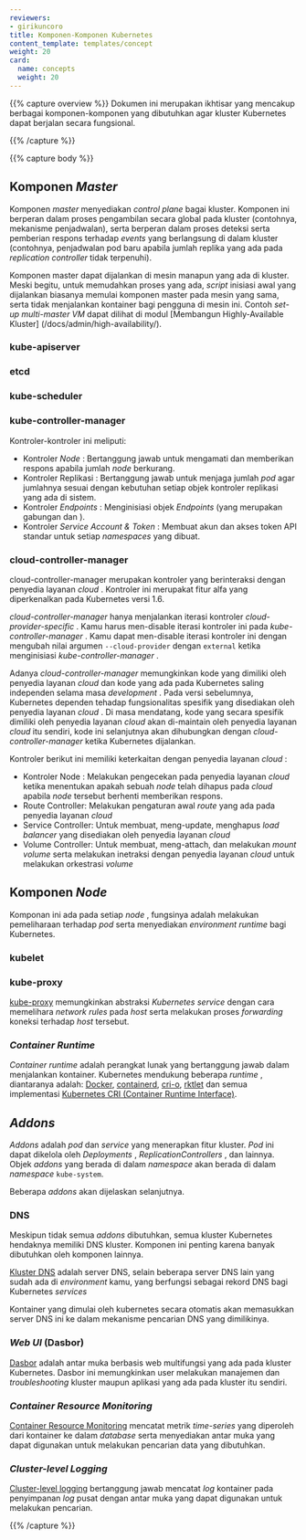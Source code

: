 ```yaml
---
reviewers:
- girikuncoro
title: Komponen-Komponen Kubernetes
content_template: templates/concept
weight: 20
card: 
  name: concepts
  weight: 20
---
```


{{% capture overview %}}
Dokumen ini merupakan ikhtisar yang mencakup berbagai komponen-komponen 
yang dibutuhkan agar kluster Kubernetes dapat berjalan secara fungsional.

{{% /capture %}}

{{% capture body %}}
## Komponen <i> Master </i>

Komponen <i> master </i> menyediakan <i> control plane </i> bagai kluster.
Komponen ini berperan dalam proses pengambilan secara global
pada kluster (contohnya, mekanisme penjadwalan), serta berperan dalam proses
deteksi serta pemberian respons terhadap <i> events </i> yang berlangsung di dalam kluster
(contohnya, penjadwalan pod baru apabila jumlah replika yang ada pada 
<i> replication controller </i> tidak terpenuhi).

Komponen master dapat dijalankan di mesin manapun yang ada di kluster. Meski begitu, 
untuk memudahkan proses yang ada, <i> script </i> inisiasi awal yang dijalankan 
biasanya memulai komponen master pada mesin yang sama, serta tidak menjalankan 
kontainer bagi pengguna di mesin ini. Contoh <i> set-up multi-master VM </i> 
dapat dilihat di modul [Membangun Highly-Available Kluster] (/docs/admin/high-availability/).

### kube-apiserver


### etcd


### kube-scheduler


### kube-controller-manager


Kontroler-kontroler ini meliputi:

  * Kontroler <i> Node </i> : Bertanggung jawab untuk mengamati dan memberikan 
    respons apabila jumlah <i>node</i> berkurang.
  * Kontroler Replikasi : Bertanggung jawab untuk menjaga jumlah <i>pod</i> agar
    jumlahnya sesuai dengan kebutuhan setiap objek kontroler replikasi yang ada di sistem.
  * Kontroler <i> Endpoints </i> : Menginisiasi objek <i>Endpoints</i> 
    (yang merupakan gabungan <Pods> dan <Services>).
  * Kontroler <i> Service Account & Token </i>: Membuat akun dan 
    akses token API standar untuk setiap <i> namespaces </i> yang dibuat.

### cloud-controller-manager

cloud-controller-manager merupakan kontroler yang berinteraksi dengan penyedia layanan <i> cloud </i>. 
Kontroler ini merupakat fitur alfa yang diperkenalkan pada Kubernetes versi 1.6. 

<i> cloud-controller-manager </i> hanya menjalankan iterasi kontroler <i> cloud-provider-specific </i> . 
Kamu harus men-disable iterasi kontroler ini pada <i> kube-controller-manager </i>. 
Kamu dapat men-disable iterasi kontroler ini dengan mengubah nilai argumen `--cloud-provider` dengan `external` 
ketika menginisiasi <i> kube-controller-manager </i>.

Adanya <i> cloud-controller-manager </i> memungkinkan kode yang dimiliki oleh penyedia layanan <i> cloud </i>
dan kode yang ada pada Kubernetes saling independen selama masa <i> development </i>.
Pada versi sebelumnya, Kubernetes dependen tehadap fungsionalitas spesifik yang disediakan oleh
penyedia layanan <i> cloud </i>. Di masa mendatang, kode yang secara spesifik dimiliki oleh
penyedia layanan <i> cloud </i> akan di-maintain oleh penyedia layanan <i> cloud </i> itu sendiri, 
kode ini selanjutnya akan dihubungkan dengan <i> cloud-controller-manager </i> ketika Kubernetes dijalankan.

Kontroler berikut ini memiliki keterkaitan dengan penyedia layanan <i> cloud </i>:

  * Kontroler Node : Melakukan pengecekan pada penyedia layanan <i> cloud </i> ketika menentukan apakah sebuah <i> node </i> telah dihapus pada <i> cloud </i> apabila <i> node </i> tersebut berhenti memberikan respons.
  * Route Controller: Melakukan pengaturan awal <i> route </i> yang ada pada penyedia layanan <i> cloud </i>
  * Service Controller: Untuk membuat, meng-update, menghapus <i> load balancer </i> yang disediakan oleh penyedia layanan <i> cloud </i>
  * Volume Controller: Untuk membuat, meng-attach, dan melakukan <i> mount volume </i> serta melakukan inetraksi dengan penyedia layanan <i> cloud </i> untuk melakukan orkestrasi <i> volume </i>
 
## Komponen <i> Node </i>

Komponan ini ada pada setiap <i> node </i>, fungsinya adalah melakukan pemeliharaan terhadap <i> pod </i> serta menyediakan <i> environment runtime </i> bagi Kubernetes. 

### kubelet


### kube-proxy

[kube-proxy](/docs/admin/kube-proxy/) memungkinkan abstraksi <i> Kubernetes service </i> dengan cara memelihara
<i> network rules </i> pada <i> host </i> serta melakukan proses <i> forwarding </i> koneksi terhadap <i> host </i> tersebut. 

### <i> Container Runtime </i>

<i> Container runtime </i> adalah perangkat lunak yang bertanggung jawab dalam menjalankan kontainer. 
Kubernetes mendukung beberapa <i> runtime </i>, diantaranya adalah: [Docker](http://www.docker.com), [containerd](https://containerd.io), [cri-o](https://cri-o.io/), [rktlet](https://github.com/kubernetes-incubator/rktlet) dan semua implementasi [Kubernetes CRI (Container Runtime Interface)](https://github.com/kubernetes/community/blob/master/contributors/devel/sig-node/container-runtime-interface.md).

## <i> Addons </i>

<i> Addons </i> adalah <i> pod </i> dan <i> service </i> yang menerapkan fitur kluster. 
<i> Pod </i> ini dapat dikelola oleh <i> Deployments </i>, <i> ReplicationControllers </i>, 
dan lainnya. Objek <i> addons </i> yang berada di dalam <i> namespace </i> akan berada di dalam 
<i> namespace </i> `kube-system`. 

Beberapa <i> addons </i> akan dijelaskan selanjutnya.

### DNS

Meskipun tidak semua <i> addons </i> dibutuhkan, semua kluster Kubernetes hendaknya 
memiliki DNS kluster. Komponen ini penting karena banyak dibutuhkan oleh komponen
lainnya. 

[Kluster DNS]() adalah server DNS, selain beberapa server DNS lain yang sudah ada di 
<i> environment </i> kamu, yang berfungsi sebagai rekord DNS bagi Kubernetes <i> services </i>

Kontainer yang dimulai oleh kubernetes secara otomatis akan memasukkan server DNS ini 
ke dalam mekanisme pencarian DNS yang dimilikinya.

### <i> Web UI </i> (Dasbor)

[Dasbor]() adalah antar muka berbasis web multifungsi yang ada pada kluster Kubernetes.
Dasbor ini memungkinkan user melakukan manajemen dan <i> troubleshooting </i> kluster maupun 
aplikasi yang ada pada kluster itu sendiri.

### <i> Container Resource Monitoring </i>

[Container Resource Monitoring]() mencatat metrik <i> time-series </i> yang diperoleh 
dari kontainer ke dalam <i> database </i> serta menyediakan antar muka yang dapat digunakan
untuk melakukan pencarian data yang dibutuhkan.

### <i> Cluster-level Logging </i>

[Cluster-level logging]() bertanggung jawab mencatat <i> log </i> kontainer pada 
penyimpanan <i> log </i> pusat dengan antar muka yang dapat digunakan untuk melakukan 
pencarian.

{{% /capture %}}


